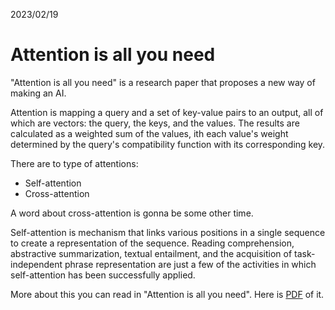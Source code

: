 2023/02/19
# Attention is all you need
"Attention is all you need" is a research paper that proposes a new way of making an AI.

Attention is mapping a query and a set of key-value pairs to an output, all of which are vectors: the query, the keys, and the values.
The results are calculated as a weighted sum of the values, ith each value's weight determined by the query's compatibility function with its corresponding key.

There are to type of attentions:
- Self-attention
- Cross-attention

A word about cross-attention is gonna be some other time.

Self-attention is mechanism that links various positions in a single sequence to create a representation of the sequence.
Reading comprehension, abstractive summarization, textual entailment, and the acquisition of task-independent phrase representation are just a few of the activities in which self-attention has been successfully applied.

More about this you can read in "Attention is all you need". Here is [PDF](/pdf/Attention_is_all_you_need.pdf) of it.
